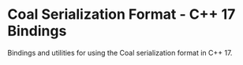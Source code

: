 # Coal Serialization Format - C++ 17 Bindings
Bindings and utilities for using the Coal serialization format in C++ 17.
